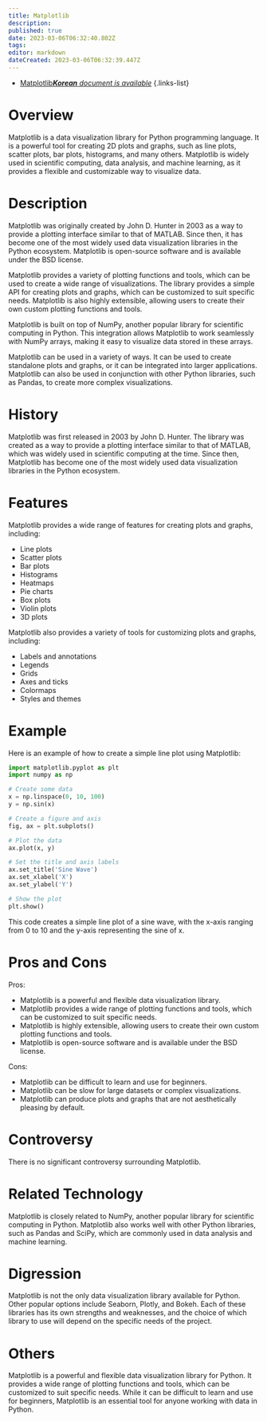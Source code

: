 ```yaml
---
title: Matplotlib
description: 
published: true
date: 2023-03-06T06:32:40.802Z
tags: 
editor: markdown
dateCreated: 2023-03-06T06:32:39.447Z
---
```


- [Matplotlib***Korean** document is available*](/ko/Knowledge-base/Dictionary/matplotlib)
{.links-list}



# Overview

Matplotlib is a data visualization library for Python programming language. It is a powerful tool for creating 2D plots and graphs, such as line plots, scatter plots, bar plots, histograms, and many others. Matplotlib is widely used in scientific computing, data analysis, and machine learning, as it provides a flexible and customizable way to visualize data.

# Description

Matplotlib was originally created by John D. Hunter in 2003 as a way to provide a plotting interface similar to that of MATLAB. Since then, it has become one of the most widely used data visualization libraries in the Python ecosystem. Matplotlib is open-source software and is available under the BSD license.

Matplotlib provides a variety of plotting functions and tools, which can be used to create a wide range of visualizations. The library provides a simple API for creating plots and graphs, which can be customized to suit specific needs. Matplotlib is also highly extensible, allowing users to create their own custom plotting functions and tools.

Matplotlib is built on top of NumPy, another popular library for scientific computing in Python. This integration allows Matplotlib to work seamlessly with NumPy arrays, making it easy to visualize data stored in these arrays.

Matplotlib can be used in a variety of ways. It can be used to create standalone plots and graphs, or it can be integrated into larger applications. Matplotlib can also be used in conjunction with other Python libraries, such as Pandas, to create more complex visualizations.

# History

Matplotlib was first released in 2003 by John D. Hunter. The library was created as a way to provide a plotting interface similar to that of MATLAB, which was widely used in scientific computing at the time. Since then, Matplotlib has become one of the most widely used data visualization libraries in the Python ecosystem.

# Features

Matplotlib provides a wide range of features for creating plots and graphs, including:

- Line plots
- Scatter plots
- Bar plots
- Histograms
- Heatmaps
- Pie charts
- Box plots
- Violin plots
- 3D plots

Matplotlib also provides a variety of tools for customizing plots and graphs, including:

- Labels and annotations
- Legends
- Grids
- Axes and ticks
- Colormaps
- Styles and themes

# Example

Here is an example of how to create a simple line plot using Matplotlib:

```python
import matplotlib.pyplot as plt
import numpy as np

# Create some data
x = np.linspace(0, 10, 100)
y = np.sin(x)

# Create a figure and axis
fig, ax = plt.subplots()

# Plot the data
ax.plot(x, y)

# Set the title and axis labels
ax.set_title('Sine Wave')
ax.set_xlabel('X')
ax.set_ylabel('Y')

# Show the plot
plt.show()
```

This code creates a simple line plot of a sine wave, with the x-axis ranging from 0 to 10 and the y-axis representing the sine of x.

# Pros and Cons

Pros:

- Matplotlib is a powerful and flexible data visualization library.
- Matplotlib provides a wide range of plotting functions and tools, which can be customized to suit specific needs.
- Matplotlib is highly extensible, allowing users to create their own custom plotting functions and tools.
- Matplotlib is open-source software and is available under the BSD license.

Cons:

- Matplotlib can be difficult to learn and use for beginners.
- Matplotlib can be slow for large datasets or complex visualizations.
- Matplotlib can produce plots and graphs that are not aesthetically pleasing by default.

# Controversy

There is no significant controversy surrounding Matplotlib.

# Related Technology

Matplotlib is closely related to NumPy, another popular library for scientific computing in Python. Matplotlib also works well with other Python libraries, such as Pandas and SciPy, which are commonly used in data analysis and machine learning.

# Digression

Matplotlib is not the only data visualization library available for Python. Other popular options include Seaborn, Plotly, and Bokeh. Each of these libraries has its own strengths and weaknesses, and the choice of which library to use will depend on the specific needs of the project.

# Others

Matplotlib is a powerful and flexible data visualization library for Python. It provides a wide range of plotting functions and tools, which can be customized to suit specific needs. While it can be difficult to learn and use for beginners, Matplotlib is an essential tool for anyone working with data in Python.